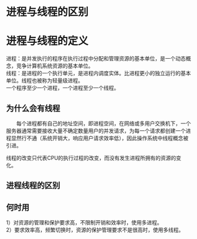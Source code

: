 # 进程与线程的区别

# 进程与线程的定义

进程：是并发执行的程序在执行过程中分配和管理资源的基本单位，是一个动态概念，竞争计算机系统资源的基本单位。<br/>
线程：是进程的一个执行单元，是进程内调度实体。比进程更小的独立运行的基本单位。线程也被称为轻量级进程。<br/>
一个程序至少一个进程，一个进程至少一个线程。

## 为什么会有线程

  每个进程都有自己的地址空间，即进程空间，在网络或多用户交换机下，一个服务器通常需要接收大量不确定数量用户的并发请求，为每一个请求都创建一个进程显然行不通（系统开销大，响应用户请求效率低），因此操作系统中线程概念被引进。

线程的改变只代表CPU的执行过程的改变，而没有发生进程所拥有的资源的变化。

## 进程线程的区别

## 何时用

1）对资源的管理和保护要求高，不限制开销和效率时，使用多进程。<br/>
2）要求效率高，频繁切换时，资源的保护管理要求不是很高时，使用多线程。
